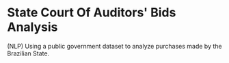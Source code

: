 # State Court Of Auditors' Bids Analysis

(NLP) Using a public government dataset to analyze purchases made by the Brazilian State.
